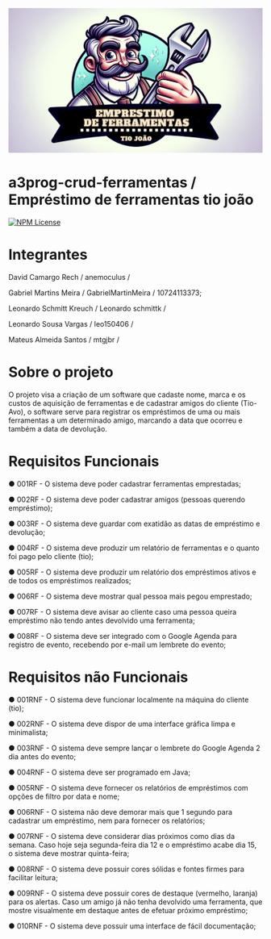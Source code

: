 ![](https://github.com/LeonardoSchmittK/a3prog-crud-ferramentas/blob/main/a3%20logo.jpeg)

# a3prog-crud-ferramentas / Empréstimo de ferramentas tio joão
[![NPM License](https://img.shields.io/npm/l/license)](https://github.com/LeonardoSchmittK/a3prog-crud-ferramentas/blob/main/LICENSE)
# Integrantes

David Camargo Rech / anemoculus / 

Gabriel Martins Meira / GabrielMartinMeira / 10724113373;

Leonardo Schmitt Kreuch / Leonardo schmittk / 

Leonardo Sousa Vargas / leo150406 / 

Mateus Almeida Santos / mtgjbr / 





# Sobre o projeto
O projeto visa a criação de um software que cadaste nome, marca e os custos de aquisição de ferramentas e de cadastrar amigos do cliente (Tio-Avo), o software serve para registrar os empréstimos de uma ou mais ferramentas a um determinado amigo, marcando a data que ocorreu e também a data de devolução. 



# Requisitos Funcionais
● 001RF - O sistema deve poder cadastrar ferramentas emprestadas;

● 002RF - O sistema deve poder cadastrar amigos (pessoas querendo empréstimo);

● 003RF - O sistema deve guardar com exatidão as datas de empréstimo e devolução;

● 004RF - O sistema deve produzir um relatório de ferramentas e o quanto foi pago
pelo cliente (tio);

● 005RF - O sistema deve produzir um relatório dos empréstimos ativos e de todos os
empréstimos realizados;

● 006RF - O sistema deve mostrar qual pessoa mais pegou emprestado;

● 007RF - O sistema deve avisar ao cliente caso uma pessoa queira empréstimo não
tendo antes devolvido uma ferramenta;

● 008RF - O sistema deve ser integrado com o Google Agenda para registro de
evento, recebendo por e-mail um lembrete do evento;

# Requisitos não Funcionais
● 001RNF - O sistema deve funcionar localmente na máquina do cliente (tio);

● 002RNF - O sistema deve dispor de uma interface gráfica limpa e minimalista;

● 003RNF - O sistema deve sempre lançar o lembrete do Google Agenda 2 dia antes
do evento;

● 004RNF - O sistema deve ser programado em Java;

● 005RNF - O sistema deve fornecer os relatórios de empréstimos com opções de filtro
por data e nome;

● 006RNF - O sistema não deve demorar mais que 1 segundo para cadastrar um
empréstimo, nem para fornecer os relatórios;

● 007RNF - O sistema deve considerar dias próximos como dias da semana. Caso
hoje seja segunda-feira dia 12 e o empréstimo acabe dia 15, o sistema deve mostrar
quinta-feira;

● 008RNF - O sistema deve possuir cores sólidas e fontes firmes para facilitar leitura;

● 009RNF - O sistema deve possuir cores de destaque (vermelho, laranja) para os
alertas. Caso um amigo já não tenha devolvido uma ferramenta, que mostre
visualmente em destaque antes de efetuar próximo empréstimo;

● 010RNF - O sistema deve possuir uma interface de fácil documentação;

